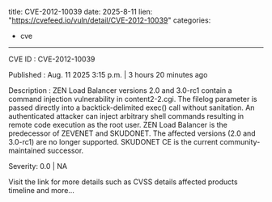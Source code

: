  
title: CVE-2012-10039
date: 2025-8-11
lien: "https://cvefeed.io/vuln/detail/CVE-2012-10039"
categories:
  - cve
---

CVE ID : CVE-2012-10039

Published :  Aug. 11
2025
3:15 p.m. | 3 hours
20 minutes ago

Description : ZEN Load Balancer versions 2.0 and 3.0-rc1 contain a command injection vulnerability in content2-2.cgi. The filelog parameter is passed directly into a backtick-delimited exec() call without sanitation. An authenticated attacker can inject arbitrary shell commands
resulting in remote code execution as the root user. ZEN Load Balancer is the predecessor of ZEVENET and SKUDONET. The affected versions (2.0 and 3.0-rc1) are no longer supported. SKUDONET CE is the current community-maintained successor.

Severity: 0.0 | NA

Visit the link for more details
such as CVSS details
affected products
timeline
and more...
